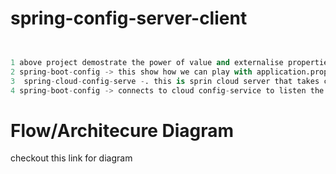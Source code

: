 # spring-config-server-client

```python 


1 above project demostrate the power of value and externalise properties setup
2 spring-boot-config -> this show how we can play with application.properties and how we can call them in beans.
3  spring-cloud-config-serve -. this is sprin cloud server that takes care of the git repo config-repo , constantly look up for the local repo to see is there any changes happened at source and refresh it at run time.
4 spring-boot-config -> connects to cloud config-service to listen the changes so it can change at it local side.

```

# Flow/Architecure Diagram
checkout this link for diagram
